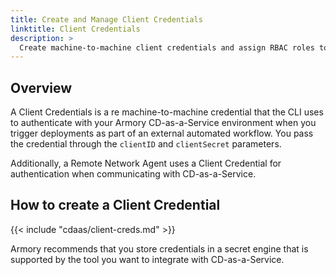 ```yaml
---
title: Create and Manage Client Credentials
linktitle: Client Credentials
description: >
  Create machine-to-machine client credentials and assign RBAC roles to them in Armory  CD-as-a-Service.
---
```


## Overview

A Client Credentials is a re machine-to-machine credential that the CLI uses to authenticate with your Armory CD-as-a-Service environment when you trigger deployments as part of an external automated workflow. You pass the credential through the `clientID` and `clientSecret` parameters.

Additionally, a Remote Network Agent uses a Client Credential for authentication when communicating with CD-as-a-Service.

## How to create a Client Credential

{{< include "cdaas/client-creds.md" >}}

Armory recommends that you store credentials in a secret engine that is supported by the tool you want to integrate with CD-as-a-Service.